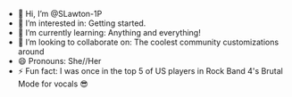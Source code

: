 - 👋 Hi, I’m @SLawton-1P
- 👀 I’m interested in: Getting started.
- 🌱 I’m currently learning: Anything and everything!
- 💞️ I’m looking to collaborate on: The coolest community customizations around
- 😄 Pronouns: She//Her
- ⚡ Fun fact: I was once in the top 5 of US players in Rock Band 4's Brutal Mode for vocals 😎

<!---
SLawton-1P/SLawton-1P is a ✨ special ✨ repository because its `README.md` (this file) appears on your GitHub profile.
You can click the Preview link to take a look at your changes.
--->
